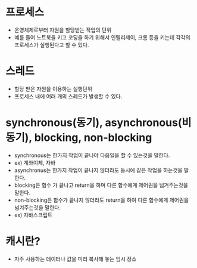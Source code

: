 # 프로세스

- 운영체제로부터 자원을 할당받는 작업의 단위
- 예를 들어 노트북을 키고 코딩을 하기 위해서 인텔리제이, 크롬 등을 키는데 각각의 프로세스가 실행된다고 할 수 있다.

# 스레드

- 할당 받은 자원을 이용하는 실행단위
- 프로세스 내에 여러 개의 스레드가 발생할 수 있다.

# synchronous(동기), asynchronous(비동기), blocking, non-blocking

- synchronous는 한가지 작업이 끝나야 다음일을 할 수 있는것을 말한다. 
- ex) 계좌이체, 자바
- asynchronus는 한가지 작업이 끝나지 않더라도 동시에 같은 작업을 하는것을 말한다. 
- blocking은 함수 가 끝나고 return을 하며 다른 함수에게 제어권을 넘겨주는것을 말한다. 
- non-blocking은 함수가 끝나지 않더라도 return을 하여 다른 함수에게 제어권을 넘겨주는것을 말한다.
- ex) 자바스크립트

# 캐시란?

- 자주 사용하는 데이터나 값을 미리 복사해 놓는 임시 장소


